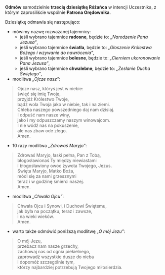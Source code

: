 **Odmów** samodzielnie **trzecią dziesiątkę Różańca** w intencji Uczestnika, z którym zaprosiliście wspólnie **Patrona Orędownika**.

Dziesiątkę odmawia się następująco:
- mówimy nazwę rozważanej tajemnicy:
  - jeśli wybrano tajemnice **radosne**, będzie to: _„Narodzenie Pana Jezusa”_,
  - jeśli wybrano tajemnice **światła**, będzie to: _„Głoszenie Królestwa Bożego i wzywanie do nawrócenia”_,
  - jeśli wybrano tajemnice **bolesne**, będzie to: _„Cierniem ukoronowanie Pana Jezusa”_,
  - jeśli wybrano tajemnice **chwalebne**, będzie to: _„Zesłanie Ducha Świętego”_,
- modlitwa _„Ojcze nasz”_:

> Ojcze nasz, któryś jest w niebie:  
> święć się imię Twoje,  
> przyjdź Królestwo Twoje,  
> bądź wola Twoja jako w niebie, tak i na ziemi.  
> Chleba naszego powszedniego daj nam dzisiaj.  
> I odpuść nam nasze winy,  
> jako i my odpuszczamy naszym winowajcom.  
> I nie wódź nas na pokuszenie,  
> ale nas zbaw ode złego.  
> Amen.

- 10 razy modlitwa _„Zdrowaś Maryjo”_:

> Zdrowaś Maryjo, łaski pełna, Pan z Tobą,  
> błogosławionaś Ty między niewiastami  
> i błogosławiony owoc żywota Twojego, Jezus.  
> Święta Maryjo, Matko Boża,  
> módl się za nami grzesznymi  
> teraz i w godzinę śmierci naszej.  
> Amen.

- modlitwa _„Chwała Ojcu”_:

> Chwała Ojcu i Synowi, i Duchowi Świętemu,  
> jak była na początku, teraz i zawsze,  
> i na wieki wieków.  
> Amen.

- warto także odmówić poniższą modlitwę _„O mój Jezu”_:

> O mój Jezu,  
> przebacz nam nasze grzechy,  
> zachowaj nas od ognia piekielnego,  
> zaprowadź wszystkie dusze do nieba  
> i dopomóż szczególnie tym,  
> którzy najbardziej potrzebują Twojego miłosierdzia.
